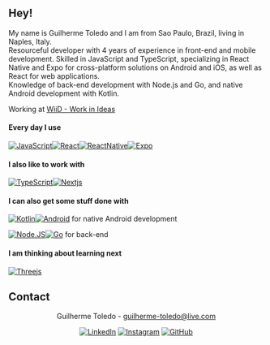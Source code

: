 ## Hey! 

<!--
**totoledao/totoledao** is a ✨ _special_ ✨ repository because its `README.md` (this file) appears on your GitHub profile.

Here are some ideas to get you started:

- 🔭 I’m currently working on ...
- 🌱 I’m currently learning ...
- 👯 I’m looking to collaborate on ...
- 🤔 I’m looking for help with ...
- 💬 Ask me about ...
- 📫 How to reach me: ...
- 😄 Pronouns: ...
- ⚡ Fun fact: ...
-->

My name is Guilherme Toledo and I am from Sao Paulo, Brazil, living in Naples, Italy.
<br>Resourceful developer with 4 years of experience in front-end and mobile development. Skilled in JavaScript and TypeScript, specializing in React Native and Expo for cross-platform solutions on Android and iOS, as well as React for web applications.
<br>Knowledge of back-end development with Node.js and Go, and native Android development with Kotlin.

Working at <a href='https://github.com/Work-In-Ideas-WiiD'>WiiD - Work in Ideas</a>

#### Every day I use
[![JavaScript](https://img.shields.io/badge/JavaScript-F7DF1E?style=for-the-badge&logo=javascript&logoColor=black)](https://www.javascript.com/)[![React](https://img.shields.io/badge/React-323330?style=for-the-badge&logo=react&logoColor=61DAFB)](https://reactjs.org/)[![ReactNative](https://img.shields.io/badge/React_Native-323330?style=for-the-badge&logo=react&logoColor=61DAFB)](https://reactnative.dev/)[![Expo](https://img.shields.io/badge/Expo-fff?style=for-the-badge&logo=expo&logoColor=000)](https://expo.dev/)

#### I also like to work with
[![TypeScript](https://img.shields.io/badge/TypeScript-007ACC?style=for-the-badge&logo=typescript&logoColor=white)](https://www.typescriptlang.org/)[![Nextjs](https://img.shields.io/badge/Next-black?style=for-the-badge&logo=next.js&logoColor=white)](https://nextjs.org/)

#### I can also get some stuff done with
[![Kotlin](https://img.shields.io/badge/Kotlin-8473ff?&style=for-the-badge&logo=kotlin&logoColor=white)](https://kotlinlang.org/)[![Android](https://img.shields.io/badge/Android-3DDC84?style=for-the-badge&logo=android&logoColor=white)](https://developer.android.com/) for native Android development

[![Node.JS](https://img.shields.io/badge/Node.js-43853D?style=for-the-badge&logo=node.js&logoColor=white)](https://nodejs.org/)[![Go](https://img.shields.io/badge/Go-00ADD8?style=for-the-badge&logo=go&logoColor=white)](https://go.dev/) for back-end

<!-- [![Python](https://img.shields.io/badge/python-3670A0?style=for-the-badge&logo=python&logoColor=ffdd54)](https://www.python.org/) for automation and machine vision -->

#### I am thinking about learning next
[![Threejs](https://img.shields.io/badge/threejs-black?style=for-the-badge&logo=three.js&logoColor=white)](https://threejs.org/)

## Contact
<div align="center">

Guilherme Toledo - guilherme-toledo@live.com

[![LinkedIn](https://img.shields.io/badge/LinkedIn-0077B5?style=for-the-badge&logo=linkedin&logoColor=white)](https://www.linkedin.com/in/guilhermemtoledo/?locale=en_US)
[![Instagram](https://img.shields.io/badge/Instagram-E4405F?style=for-the-badge&logo=instagram&logoColor=white)](https://www.instagram.com/totoledao)
[![GitHub](https://img.shields.io/badge/GitHub-100000?style=for-the-badge&logo=github&logoColor=whit)](https://www.github.com/totoledao)

</div>
